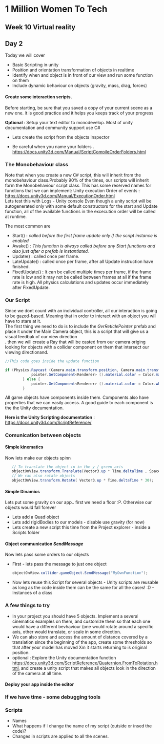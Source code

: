 # 1 Million Women To Tech 

## Week 10 Virtual reality

## Day 2


Today we will cover

* Basic Scripting in unity
* Position and orientation transformation of objects in realtime
* Identify when and object is in front of our view and run some function on them
* Include dynamic behaviour on objects (gravity, mass, drag, forces)

















#### Create some interaction scripts.

Before starting, be sure that you saved a copy of your current scene as a new one. It is good practice and it helps you keeps track of your progress

**Optional** : Setup your text editor to monodevelop. 
Most of unity documentation and community support use C#
<br /> 

* Lets create the script from the objects Inspector 

* Be careful when you name your folders .  https://docs.unity3d.com/Manual/ScriptCompileOrderFolders.html


### The Monobehaviour class
Note that when you create a new C# script, this will inherit from the monobehaviour class.Probably 90% of the times, our scripts will inherit form  the Monobehaviour script class. This has some reserved names for functions that we can implement:
Unity execution Order of events : https://docs.unity3d.com/Manual/ExecutionOrder.html <br /> 
Lets test this with Logs - Unity console
Even though a unity script will be autogenerated only with some default constructors for the start and Update function, all of the available functions in the excecution order will be called at runtime. 

The most common are 
* Start() : *called before the first frame update only if the script instance is enabled*
* Awake() : *This function is always called before any Start functions and also just after a prefab  is instantiated.*
* Update() : called once per frame. 
* LateUpdate() : called once per frame, after all Update instruction have finished.
* FixedUpdate() :  It can be called multiple times per frame, if the frame rate is low and it may not be called between frames at all if the frame rate is high. All physics calculations and updates occur immediately after FixedUpdate. 

### Our Script
Since we dont count with an individual controller, all our interaction is going to be gazed-based. Meaning that in order to interact with an object you will have to stare at it.
<br /> The first thing we need to do is to include the *GvrReticlePointer* prefab and place it under the Main Camera object, this is a script that will give us a visual feedbak of our view direction <br /> . then we will create a Ray that will be casted from our camera origing looking for objects with a collider component on them that intersect our viewing directionand.


```csharp
//This code goes inside the update function

if (Physics.Raycast (Camera.main.transform.position, Camera.main.transform.forward, out objectOnView, max_Distance)) { //we perform a raycast every frame
			pointer.GetComponent<Renderer> ().material.color = Color.magenta;
		} else {
			pointer.GetComponent<Renderer> ().material.color = Color.white;
		}
```
All game objects have components inside them.
Components also have properties that we can easily access. A good guide to each component is the the Unity documentation.

**Here is the Unity Scripting documentation** : https://docs.unity3d.com/ScriptReference/


### Comunication between objects
#### Simple kinematics
Now lets make our objects spinn 
```csharp
   // To translate the object in in the y / green axis
   objectOnView.transform.Translate(Vector3.up * Time.deltaTime , Space.World);
   // We can also rotate objects
   objectOnView.transform.Rotate( Vector3.up * Time.deltaTime * 30);
```

#### Simple Dinamics
Lets put some gravity on our app.. first we need a floor :P. Otherwise our objects would fall forever <br />

* Lets add a Quad object
* Lets add rigidBodies to our models - disable use gravity (for now)
* Lets create a new script this time from the Project explorer - inside a Scripts folder



#### Object communication *SendMessage*
Now lets pass some orders to our objects
 * First - lets pass the message to just one object

    ```csharp
   objectOnView.collider.gameObject.SendMessage("MyOwnFunction");
    ```

 * Now lets reuse this Script for several objects - Unity scripts are reusable as long as the code inside them can be  the same for all the cases! :D - Instances of a class 
 

### A few things to try

* In your project you should have 5 objects. Implement a several cinematics examples on them, and customize them so that each one would have a different bevhaviour (one would rotate around a specific axis, other would translate, or scale in some direction.
* We can also store and access the amount of distance covered by a translation since the beginning of the app, create some thresholds so that after your model has moved Xm it starts returning to is original position.
* optional : Explore the Unity documentation function https://docs.unity3d.com/ScriptReference/Quaternion.FromToRotation.html, and create a unity script that makes all objects look in the direction of the camera at all time.


#### Deploy your app inside the editor

### If we have time - some debugging tools

### Scripts
* Names
* What happens if I change the name of my script (outside or insed the code)?
* Changes in scripts are applied to all the scenes.






